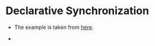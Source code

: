 
# Declarative Synchronization

- The example is taken from [here](https://learn.microsoft.com/en-us/dotnet/api/system.threading.readerwriterlockslim).

- 
